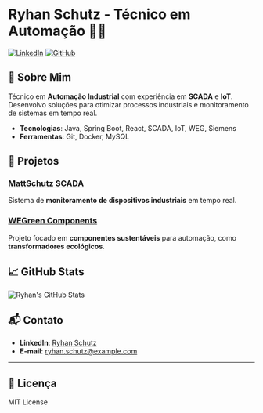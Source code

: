 # Ryhan Schutz - Técnico em Automação 👨‍💻

[![LinkedIn](https://img.shields.io/badge/LinkedIn-Ryhan%20Schutz-blue?logo=linkedin)](https://www.linkedin.com/in/ryhanschutz/)
[![GitHub](https://img.shields.io/badge/GitHub-Ryhan%20Schutz-black?logo=github)](https://github.com/RyhanSchutz)

## 🔧 Sobre Mim
Técnico em **Automação Industrial** com experiência em **SCADA** e **IoT**. Desenvolvo soluções para otimizar processos industriais e monitoramento de sistemas em tempo real.

- **Tecnologias**: Java, Spring Boot, React, SCADA, IoT, WEG, Siemens
- **Ferramentas**: Git, Docker, MySQL

## 🚀 Projetos

### [MattSchutz SCADA](https://github.com/RyhanSchutz/MattSchutz-SCADA)
Sistema de **monitoramento de dispositivos industriais** em tempo real.

### [WEGreen Components](https://github.com/RyhanSchutz/WEGreen)
Projeto focado em **componentes sustentáveis** para automação, como **transformadores ecológicos**.

## 📈 GitHub Stats

![Ryhan's GitHub Stats](https://github-readme-stats.vercel.app/api?username=RyhanSchutz&show_icons=true&hide_title=true&count_private=true&hide=prs)

## 📬 Contato

- **LinkedIn**: [Ryhan Schutz](https://www.linkedin.com/in/ryhanschutz/)
- **E-mail**: ryhan.schutz@example.com

---

## 🔑 Licença
MIT License
